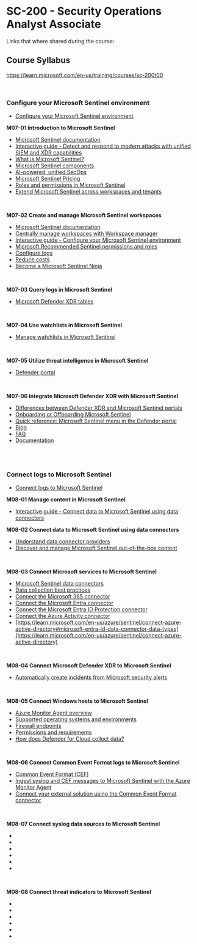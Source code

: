 
# SC-200 - Security Operations Analyst Associate
Links that where shared during the course:

## Course Syllabus
https://learn.microsoft.com/en-us/training/courses/sc-200t00

<br>

### Configure your Microsoft Sentinel environment
- [Configure your Microsoft Sentinel environment](https://learn.microsoft.com/en-us/training/paths/sc-200-configure-azure-sentinel-environment/)

<B>M07-01 Introduction to Microsoft Sentinel</B>
- [Microsoft Sentinel documentation](https://learn.microsoft.com/en-us/azure/sentinel/)
- [Interactive guide - Detect and respond to modern attacks with unified SIEM and XDR capabilities](https://aka.ms/AzureSentinel_SOC_InteractiveGuide)
- [What is Microsoft Sentinel?](https://learn.microsoft.com/en-us/azure/sentinel/overview?tabs=defender-portal)
- [Microsoft Sentinel components](https://learn.microsoft.com/en-us/azure/sentinel/sentinel-solutions)
- [AI-powered, unified SecOps](https://www.microsoft.com/en-us/security/business/solutions/ai-powered-unified-secops-platform)
- [Microsoft Sentinel Pricing](https://azure.microsoft.com/en-gb/pricing/details/microsoft-sentinel/)
- [Roles and permissions in Microsoft Sentinel](https://learn.microsoft.com/en-us/azure/sentinel/roles)
- [Extend Microsoft Sentinel across workspaces and tenants](https://learn.microsoft.com/en-us/azure/sentinel/extend-sentinel-across-workspaces-tenants#cross-workspace-monitoring?azure-portal=true)

<br>

<B>M07-02 Create and manage Microsoft Sentinel workspaces</B>
- [Microsoft Sentinel documentation](https://learn.microsoft.com/en-us/azure/sentinel/)
- [Centrally manage workspaces with Workspace manager](https://learn.microsoft.com/en-us/azure/sentinel/workspace-manager)
- [Interactive guide - Configure your Microsoft Sentinel environment](https://mslabs.cloudguides.com/guides/SC-200%20Lab%20Simulation%20-%20Configure%20your%20Microsoft%20Sentinel%20environment)
- [Microsoft Recommended Sentinel permissions and roles](https://learn.microsoft.com/en-us/azure/sentinel/roles#role-and-permissions-recommendations)
- [Configure logs](https://learn.microsoft.com/en-gb/training/modules/create-manage-azure-sentinel-workspaces/7-configure-logs)
- [Reduce costs](https://learn.microsoft.com/en-us/azure/sentinel/billing-reduce-costs)
- [Become a Microsoft Sentinel Ninja](https://techcommunity.microsoft.com/t5/azure-sentinel/become-an-azure-sentinel-ninja-the-complete-level-400-training/ba-p/1246310)

<br>

<B>M07-03 Query logs in Microsoft Sentinel</B>
- [Microsoft Defender XDR tables](https://learn.microsoft.com/en-us/defender-xdr/advanced-hunting-schema-tables?view=o365-worldwide#learn-the-schema-tables)

<br>

<B>M07-04 Use watchlists in Microsoft Sentinel</B>
- [Manage watchlists in Microsoft Sentinel](https://learn.microsoft.com/en-us/azure/sentinel/watchlists-manage)

<br>

<B>M07-05 Utilize threat intelligence in Microsoft Sentinel</B>
- [Defender portal](https://security.microsoft.com/)

<br>

<B>M07-06 Integrate Microsoft Defender XDR with Microsoft Sentinel</B>
- [Differences between Defender XDR and Microsoft Sentinel portals](https://learn.microsoft.com/en-gb/training/modules/integrate-microsoft-defender-xdr-with-microsoft-sentinel/3-capability-differences-between-portals)
- [Onboarding or Offboarding Microsoft Sentinel](https://learn.microsoft.com/en-gb/training/modules/integrate-microsoft-defender-xdr-with-microsoft-sentinel/4-onboarding-sentinel-to-defender-xdr)
- [Quick reference: Microsoft Sentinel menu in the Defender portal](https://learn.microsoft.com/en-us/azure/sentinel/microsoft-sentinel-defender-portal?toc=%2Fdefender-xdr%2Ftoc.json&bc=%2Fdefender-xdr%2Fbreadcrumb%2Ftoc.json#quick-reference)
- [Blog](https://aka.ms/ZeroTrustBlog-July2024)
- [FAQ](https://aka.ms/UnifiedSOCplatformFAQ)
- [Documentation](https://aka.ms/onboard-microsoft-sentinel)

<br>
<br>

### Connect logs to Microsoft Sentinel
- [Connect logs to Microsoft Sentinel](https://learn.microsoft.com/en-us/training/paths/sc-200-connect-logs-to-azure-sentinel/)

<B>M08-01 Manage content in Microsoft Sentinel</B>
- [Interactive guide - Connect data to Microsoft Sentinel using data connectors](https://mslabs.cloudguides.com/guides/SC-200%20Lab%20Simulation%20-%20Connect%20data%20to%20Microsoft%20Sentinel%20using%20data%20connectors)

<B>M08-02 Connect data to Microsoft Sentinel using data connectors</B>
- [Understand data connector providers](https://learn.microsoft.com/en-gb/training/modules/connect-data-to-azure-sentinel-with-data-connectors/3-understand-data-connector-providers)
- [Discover and manage Microsoft Sentinel out-of-the-box content](https://learn.microsoft.com/en-us/azure/sentinel/sentinel-solutions-deploy?tabs=defender-portal)

<br>

<B>M08-03 Connect Microsoft services to Microsoft Sentinel</B>
- [Microsoft Sentinel data connectors](https://learn.microsoft.com/en-us/azure/sentinel/connect-data-sources?tabs=defender-portal)
- [Data collection best practices](https://learn.microsoft.com/en-us/azure/sentinel/best-practices-data)
- [Connect the Microsoft 365 connector](https://learn.microsoft.com/en-gb/training/modules/connect-microsoft-services-to-azure-sentinel/3-connect-office-365-connector)
- [Connect the Microsoft Entra connector](https://learn.microsoft.com/en-gb/training/modules/connect-microsoft-services-to-azure-sentinel/4-connect-azure-active-directory-connector)
- [Connect the Microsoft Entra ID Protection connector](https://learn.microsoft.com/en-gb/training/modules/connect-microsoft-services-to-azure-sentinel/5-connect-azure-active-directory-identity-protection-connector)
- [Connect the Azure Activity connector](https://learn.microsoft.com/en-gb/training/modules/connect-microsoft-services-to-azure-sentinel/5-connect-azure-active-directory-identity-protection-connector)
- [https://learn.microsoft.com/en-us/azure/sentinel/connect-azure-active-directory#microsoft-entra-id-data-connector-data-types](https://learn.microsoft.com/en-us/azure/sentinel/connect-azure-active-directory)

<br>

<B>M08-04 Connect Microsoft Defender XDR to Microsoft Sentinel</B>
- [Automatically create incidents from Microsoft security alerts](https://learn.microsoft.com/en-us/azure/sentinel/create-incidents-from-alerts)

<br>

<B>M08-05 Connect Windows hosts to Microsoft Sentinel</B>
- [Azure Monitor Agent overview](https://learn.microsoft.com/en-us/azure/azure-monitor/agents/azure-monitor-agent-overview?tabs=PowerShellWindows#supported-services-and-features)
- [Supported operating systems and environments](https://learn.microsoft.com/en-us/azure/azure-monitor/agents/azure-monitor-agent-supported-operating-systems)
- [Firewall endpoints](https://learn.microsoft.com/en-us/azure/azure-monitor/agents/azure-monitor-agent-network-configuration?tabs=PowerShellWindows)
- [Permissions and requirements](https://learn.microsoft.com/en-us/azure/azure-monitor/agents/azure-monitor-agent-requirements)
- [How does Defender for Cloud collect data?](https://learn.microsoft.com/en-us/azure/defender-for-cloud/monitoring-components)

<br>

<B>M08-06 Connect Common Event Format logs to Microsoft Sentinel</B>
- [Common Event Format (CEF)](https://docs.azure.cn/en-us/sentinel/cef-syslog-ama-overview?tabs=single)
- [Ingest syslog and CEF messages to Microsoft Sentinel with the Azure Monitor Agent](https://docs.azure.cn/en-us/sentinel/connect-cef-syslog-ama?tabs=portal)
- [Connect your external solution using the Common Event Format connector](https://learn.microsoft.com/en-gb/training/modules/connect-common-event-format-logs-to-azure-sentinel/3-connect-your-external-solution-use-common-event-format-connector)

<br>

<B>M08-07 Connect syslog data sources to Microsoft Sentinel</B>
- []()
- []()
- []()
- []()
- []()
- []()

<br>

<B>M08-08 Connect threat indicators to Microsoft Sentinel</B>
- []()
- []()
- []()
- []()
- []()
- []()

<br>
<br>
